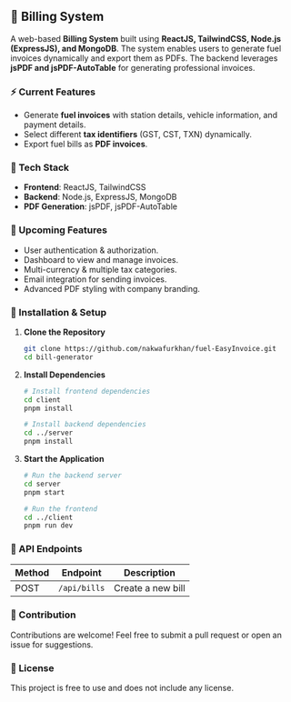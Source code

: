 ## 🚀 Billing System  

A web-based **Billing System** built using **ReactJS, TailwindCSS, Node.js (ExpressJS), and MongoDB**. The system enables users to generate fuel invoices dynamically and export them as PDFs. The backend leverages **jsPDF and jsPDF-AutoTable** for generating professional invoices.  

### ⚡ Current Features  
- Generate **fuel invoices** with station details, vehicle information, and payment details.  
- Select different **tax identifiers** (GST, CST, TXN) dynamically.  
- Export fuel bills as **PDF invoices**.  

### 🔧 Tech Stack  
- **Frontend**: ReactJS, TailwindCSS  
- **Backend**: Node.js, ExpressJS, MongoDB  
- **PDF Generation**: jsPDF, jsPDF-AutoTable  

### 📌 Upcoming Features
- User authentication & authorization.  
- Dashboard to view and manage invoices.  
- Multi-currency & multiple tax categories.  
- Email integration for sending invoices.  
- Advanced PDF styling with company branding.  

### 📂 Installation & Setup  

1. **Clone the Repository**  
   ```sh
   git clone https://github.com/nakwafurkhan/fuel-EasyInvoice.git
   cd bill-generator
   ```

2. **Install Dependencies**  
   ```sh
   # Install frontend dependencies
   cd client
   pnpm install

   # Install backend dependencies
   cd ../server
   pnpm install
   ```

3. **Start the Application**  
   ```sh
   # Run the backend server
   cd server
   pnpm start

   # Run the frontend
   cd ../client
   pnpm run dev
   ```


### 📜 API Endpoints  

| Method | Endpoint       | Description               |
|--------|--------------|---------------------------|
| POST   | `/api/bills` | Create a new bill         |

### 📌 Contribution  
Contributions are welcome! Feel free to submit a pull request or open an issue for suggestions.  

### 📜 License  
This project is free to use and does not include any license.
